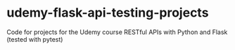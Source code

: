 # udemy-flask-api-testing-projects
Code for projects for the Udemy course RESTful APIs with Python and Flask (tested with pytest)
